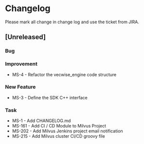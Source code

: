# Changelog

Please mark all change in change log and use the ticket from JIRA.

## [Unreleased]

### Bug

### Improvement
- MS-4 - Refactor the vecwise_engine code structure

### New Feature
- MS-3 - Define the SDK C++ interface

### Task

- MS-1 - Add CHANGELOG.md
- MS-161 - Add CI / CD Module to Milvus Project
- MS-202 - Add Milvus Jenkins project email notification
- MS-215 - Add Milvus cluster CI/CD groovy file 
